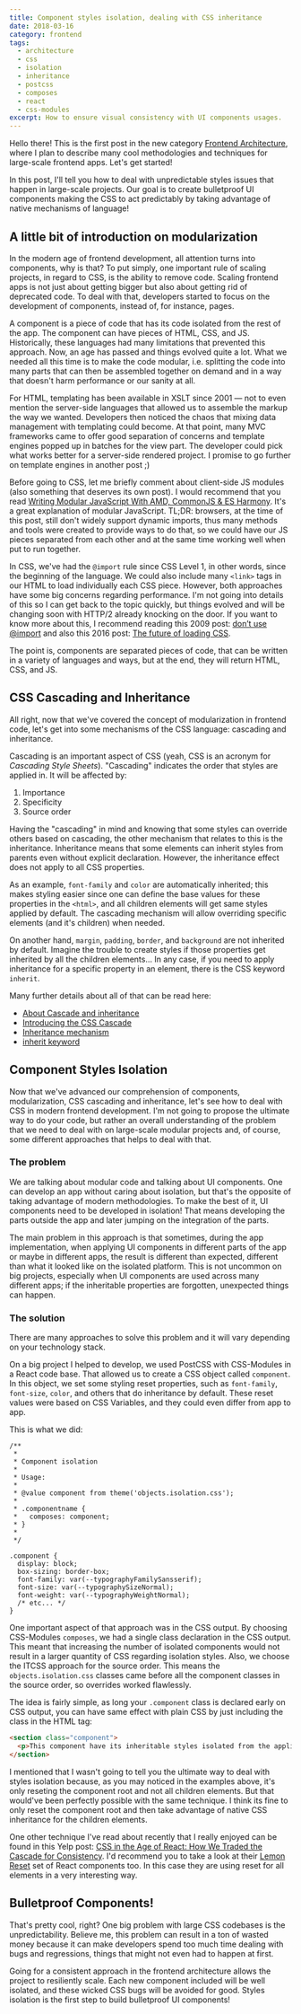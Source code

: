 ```yaml
---
title: Component styles isolation, dealing with CSS inheritance
date: 2018-03-16
category: frontend
tags:
  - architecture
  - css
  - isolation
  - inheritance
  - postcss
  - composes
  - react
  - css-modules
excerpt: How to ensure visual consistency with UI components usages.
---
```


Hello there! This is the first post in the new category [Frontend Architecture](/category/frontend), where I plan to describe many cool methodologies and techniques for large-scale frontend apps. Let's get started!

In this post, I'll tell you how to deal with unpredictable styles issues that happen in large-scale projects. Our goal is to create bulletproof UI components making the CSS to act predictably by taking advantage of native mechanisms of language!

## A little bit of introduction on modularization

In the modern age of frontend development, all attention turns into components, why is that? To put simply, one important rule of scaling projects, in regard to CSS, is the ability to remove code. Scaling frontend apps is not just about getting bigger but also about getting rid of deprecated code. To deal with that, developers started to focus on the development of components, instead of, for instance, pages.

A component is a piece of code that has its code isolated from the rest of the app. The component can have pieces of HTML, CSS, and JS. Historically, these languages had many limitations that prevented this approach. Now, an age has passed and things evolved quite a lot. What we needed all this time is to make the code modular, i.e. splitting the code into many parts that can then be assembled together on demand and in a way that doesn't harm performance or our sanity at all.

For HTML, templating has been available in XSLT since 2001 — not to even mention the server-side languages that allowed us to assemble the markup the way we wanted. Developers then noticed the chaos that mixing data management with templating could become. At that point, many MVC frameworks came to offer good separation of concerns and template engines popped up in batches for the view part. The developer could pick what works better for a server-side rendered project. I promise to go further on template engines in another post ;)

Before going to CSS, let me briefly comment about client-side JS modules (also something that deserves its own post). I would recommend that you read [Writing Modular JavaScript With AMD, CommonJS & ES Harmony](https://addyosmani.com/writing-modular-js/). It's a great explanation of modular JavaScript. TL;DR: browsers, at the time of this post, still don't widely support dynamic imports, thus many methods and tools were created to provide ways to do that, so we could have our JS pieces separated from each other and at the same time working well when put to run together.

In CSS, we've had the `@import` rule since CSS Level 1, in other words, since the beginning of the language. We could also include many `<link>` tags in our HTML to load individually each CSS piece. However, both approaches have some big concerns regarding performance. I'm not going into details of this so I can get back to the topic quickly, but things evolved and will be changing soon with HTTP/2 already knocking on the door. If you want to know more about this, I recommend reading this 2009 post: [don’t use @import](http://www.stevesouders.com/blog/2009/04/09/dont-use-import/) and also this 2016 post: [The future of loading CSS](https://jakearchibald.com/2016/link-in-body/).

The point is, components are separated pieces of code, that can be written in a variety of languages and ways, but at the end, they will return HTML, CSS, and JS.

## CSS Cascading and Inheritance

All right, now that we've covered the concept of modularization in frontend code, let's get into some mechanisms of the CSS language: cascading and inheritance.

Cascading is an important aspect of CSS (yeah, CSS is an acronym for _Cascading Style Sheets_). "Cascading" indicates the order that styles are applied in. It will be affected by:

1. Importance
2. Specificity
3. Source order

Having the "cascading" in mind and knowing that some styles can override others based on cascading, the other mechanism that relates to this is the inheritance. Inheritance means that some elements can inherit styles from parents even without explicit declaration. However, the inheritance effect does not apply to all CSS properties.

As an example, `font-family` and `color` are automatically inherited; this makes styling easier since one can define the base values for these properties in the `<html>`, and all children elements will get same styles applied by default. The cascading mechanism will allow overriding specific elements (and it's children) when needed.

On another hand, `margin`, `padding`, `border`, and `background` are not inherited by default. Imagine the trouble to create styles if those properties get inherited by all the children elements... In any case, if you need to apply inheritance for a specific property in an element, there is the CSS keyword `inherit`.

Many further details about all of that can be read here:

- [About Cascade and inheritance](https://developer.mozilla.org/en-US/docs/Learn/CSS/Introduction_to_CSS/Cascade_and_inheritance)
- [Introducing the CSS Cascade](https://developer.mozilla.org/en-US/docs/Web/CSS/Cascade)
- [Inheritance mechanism](https://developer.mozilla.org/en-US/docs/Web/CSS/inheritance)
- [inherit keyword](https://developer.mozilla.org/en-US/docs/Web/CSS/inherit)

## Component Styles Isolation

Now that we've advanced our comprehension of components, modularization, CSS cascading and inheritance, let's see how to deal with CSS in modern frontend development. I'm not going to propose the ultimate way to do your code, but rather an overall understanding of the problem that we need to deal with on large-scale modular projects and, of course, some different approaches that helps to deal with that.

### The problem

We are talking about modular code and talking about UI components. One can develop an app without caring about isolation, but that's the opposite of taking advantage of modern methodologies. To make the best of it, UI components need to be developed in isolation! That means developing the parts outside the app and later jumping on the integration of the parts.

The main problem in this approach is that sometimes, during the app implementation, when applying UI components in different parts of the app or maybe in different apps, the result is different than expected, different than what it looked like on the isolated platform. This is not uncommon on big projects, especially when UI components are used across many different apps; if the inheritable properties are forgotten, unexpected things can happen.

### The solution

There are many approaches to solve this problem and it will vary depending on your technology stack.

On a big project I helped to develop, we used PostCSS with CSS-Modules in a React code base. That allowed us to create a CSS object called `component`. In this object, we set some styling reset properties, such as `font-family`, `font-size`, `color`, and others that do inheritance by default. These reset values were based on CSS Variables, and they could even differ from app to app.

This is what we did:

```
/**
 *
 * Component isolation
 *
 * Usage:
 *
 * @value component from theme('objects.isolation.css');
 *
 * .componentname {
 *   composes: component;
 * }
 *
 */

.component {
  display: block;
  box-sizing: border-box;
  font-family: var(--typographyFamilySansserif);
  font-size: var(--typographySizeNormal);
  font-weight: var(--typographyWeightNormal);
  /* etc... */
}
```

One important aspect of that approach was in the CSS output. By choosing CSS-Modules `composes`, we had a single class declaration in the CSS output. This meant that increasing the number of isolated components would not result in a larger quantity of CSS regarding isolation styles. Also, we choose the ITCSS approach for the source order. This means the `objects.isolation.css` classes came before all the component classes in the source order, so overrides worked flawlessly.

The idea is fairly simple, as long your `.component` class is declared early on CSS output, you can have same effect with plain CSS by just including the class in the HTML tag:

```html
<section class="component">
  <p>This component have its inheritable styles isolated from the application.</p>
</section>
```

I mentioned that I wasn't going to tell you the ultimate way to deal with styles isolation because, as you may noticed in the examples above, it's only reseting the component root and not all children elements. But that would've been perfectly possible with the same technique. I think its fine to only reset the component root and then take advantage of native CSS inheritance for the children elements.

One other technique I've read about recently that I really enjoyed can be found in this Yelp post: [CSS in the Age of React: How We Traded the Cascade for Consistency](https://engineeringblog.yelp.com/2018/03/css-in-the-age-of-react.html). I'd recommend you to take a look at their [Lemon Reset](https://github.com/Yelp/lemon-reset) set of React components too. In this case they are using reset for all elements in a very interesting way.

## Bulletproof Components!

That's pretty cool, right? One big problem with large CSS codebases is the unpredictability. Believe me, this problem can result in a ton of wasted money because it can make developers spend too much time dealing with bugs and regressions, things that might not even had to happen at first.

Going for a consistent approach in the frontend architecture allows the project to resiliently scale. Each new component included will be well isolated, and these wicked CSS bugs will be avoided for good. Styles isolation is the first step to build bulletproof UI components!
